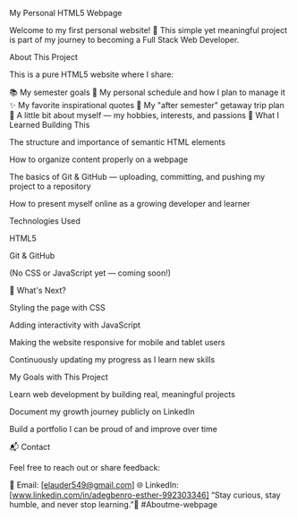 My Personal HTML5 Webpage

Welcome to my first personal website! 🎉
This simple yet meaningful project is part of my journey to becoming a Full Stack Web Developer.

About This Project

This is a pure HTML5 website where I share:

📚 My semester goals
📝 My personal schedule and how I plan to manage it
✨ My favorite inspirational quotes
🌴 My "after semester" getaway trip plan
🎨 A little bit about myself — my hobbies, interests, and passions
🚀 What I Learned Building This

The structure and importance of semantic HTML elements

How to organize content properly on a webpage

The basics of Git & GitHub — uploading, committing, and pushing my project to a repository

How to present myself online as a growing developer and learner

Technologies Used

HTML5

Git & GitHub

(No CSS or JavaScript yet — coming soon!)

📌 What's Next?

Styling the page with CSS

Adding interactivity with JavaScript

Making the website responsive for mobile and tablet users

Continuously updating my progress as I learn new skills

My Goals with This Project

Learn web development by building real, meaningful projects

Document my growth journey publicly on LinkedIn

Build a portfolio I can be proud of and improve over time

📬 Contact

Feel free to reach out or share feedback:

📧 Email: [elauder549@gmail.com]
🌐 LinkedIn: [www.linkedin.com/in/adegbenro-esther-992303346]
“Stay curious, stay humble, and never stop learning.”🌱 #Aboutme-webpage

